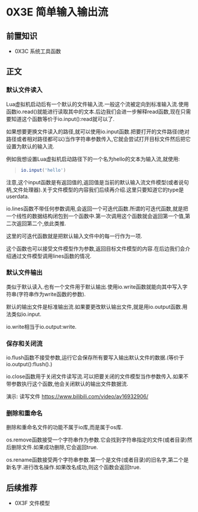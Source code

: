 # 0X3E 简单输入输出流

## 前置知识

* 0X3C 系统工具函数

## 正文

### 默认文件读入

Lua虚拟机启动后有一个默认的文件输入流.一般这个流被定向到标准输入流.使用函数io.read()就能进行读取其中的文本.后边我们会进一步解释read函数,现在只需要知道这个函数等价于io.input():read就可以了.

如果想要更换文件读入的路径,就可以使用io.input函数.把要打开的文件路径(绝对路径或者相对路径都可以)当作字符串参数传入,它就会尝试打开目标文件然后把它设置为默认的输入流.

例如我想设置Lua虚拟机启动路径下的一个名为hello的文本为输入流,就使用:

>```lua
>io.input('hello')
>```

注意,这个input函数是有返回值的,返回值是当前的默认输入流文件模型(或者说句柄,文件处理器).关于文件模型的内容我们后续再介绍.这里只要知道它的type是userdata.

io.lines函数不带任何参数调用,会返回一个可迭代函数.所谓的可迭代函数,就是把一个线性的数据结构闭包到一个函数中.第一次调用这个函数就会返回第一个值,第二次返回第二个,依此类推.

这里的可迭代函数就是把默认输入文件中的每一行作为一项.

这个函数也可以接受文件模型作为参数,返回目标文件模型的内容.在后边我们会介绍通过文件模型调用lines函数的情况.

### 默认文件输出

类似于默认读入.也有一个文件用于默认输出.使用io.write函数就能向其中写入字符串(字符串作为write函数的参数).

默认的输出文件是标准输出流.如果要更改默认输出文件,就是用io.output函数.用法类似io.input.

io.write相当于io.output:write.

### 保存和关闭流

io.flush函数不接受参数,运行它会保存所有要写入输出默认文件的数据.(等价于io.output():flush().)

io.close函数用于关闭文件读写流.可以把要关闭的文件模型当作参数传入.如果不带参数执行这个函数,他会关闭默认的输出文件数据流.

演示: 读写文件 <https://www.bilibili.com/video/av16932906/>

### 删除和重命名

删除和重命名文件的功能不属于io库,而是属于os库.

os.remove函数接受一个字符串作为参数.它会找到字符串指定的文件(或者目录)然后删除文件.如果成功删除,它会返回true.

os.rename函数接受两个字符串参数.第一个是文件(或者目录)的旧名字,第二个是新名字.进行改名操作.如果改名成功,则这个函数会返回true.

## 后续推荐

* 0X3F 文件模型
